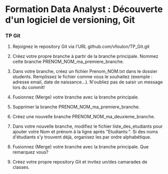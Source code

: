 # Formation Data Analyst : Découverte d'un logiciel de versioning, Git

### TP Git

1. Rejoignez le repository Git via l'URL github.com/vfoulon/TP_Git.git

2. Créez votre propre branche à partir de la branche principale. Nommez cette branche PRENOM_NOM_ma_premiere_branche.

3. Dans votre branche, créez un fichier Prenom_NOM.txt dans le dossier students. Remplissez le fichier comme vous le souhaitez (exemple : adresse email, date de naissance...). N'oubliez pas de saisir un message lors du commit!

4. Fusionnez (Merge) votre branche avec la branche principale.

5. Supprimer la branche PRENOM_NOM_ma_premiere_branche.

6. Créez une nouvelle branche PRENOM_NOM_ma_deuxieme_branche.

7. Dans votre nouvelle branche, modifiez le fichier liste_des_etudiants pour ajouter votre Nom et prénom à la ligne après "Etudiants:". Si des noms d'étudiants s'y trouvent déjà, organisez les par ordre alphabétique.

8. Fusionnez (Merge) votre branche avec la branche principale. Que remarquez vous?

9. Créez votre propre repository Git et invitez un/des camarades de classes.
